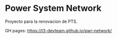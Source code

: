 # Power System Network
Proyecto para la renovacion de PTS.

GH pages:
    https://t3-devteam.github.io/pwr-network/
